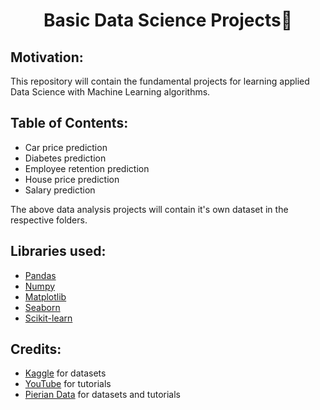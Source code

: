 
<h1 align="center">Basic Data Science Projects🔎 </h1>

## Motivation:
This repository will contain the fundamental projects for learning applied Data Science with Machine Learning algorithms.

## Table of Contents:
- Car price prediction
- Diabetes prediction
- Employee retention prediction
- House price prediction
- Salary prediction

The above data analysis projects will contain it's own dataset in the respective folders.

## Libraries used:
- <a href="https://pandas.pydata.org/">Pandas</a>
- <a href="https://numpy.org/">Numpy</a>
- <a href="https://matplotlib.org/">Matplotlib</a>
- <a href="https://seaborn.pydata.org/">Seaborn</a>
- <a href="https://scikit-learn.org/stable/">Scikit-learn</a>

## Credits:

- <a href="https://www.kaggle.com/">Kaggle</a> for datasets 
- <a href="https://www.youtube.com/">YouTube</a> for tutorials
- <a href="https://www.pieriandata.com/">Pierian Data</a> for datasets and tutorials

